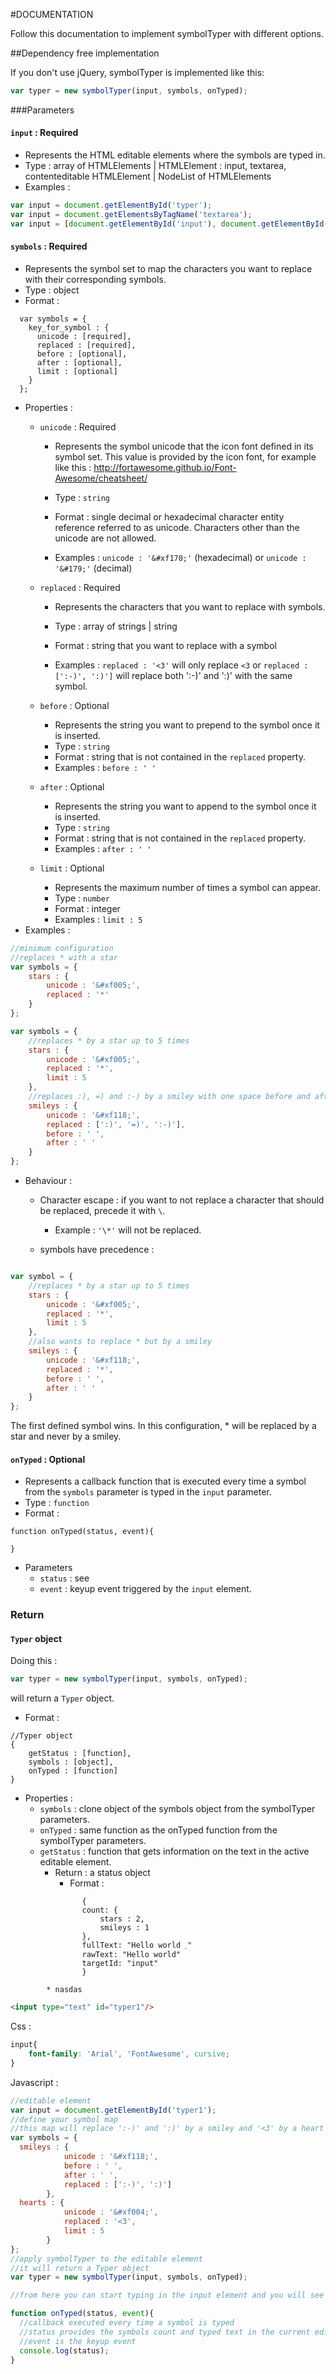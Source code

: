 #DOCUMENTATION

Follow this documentation to implement symbolTyper with different options.

##Dependency free implementation

If you don't use jQuery, symbolTyper is implemented like this:
```js 
var typer = new symbolTyper(input, symbols, onTyped);
```

###Parameters

#### `input` : Required

* Represents the HTML editable elements where the symbols are typed in.
* Type : array of HTMLElements | HTMLElement : input, textarea, contenteditable HTMLElement | NodeList of HTMLElements
* Examples :
```js 
var input = document.getElementById('typer');
var input = document.getElementsByTagName('textarea');
var input = [document.getElementById('input'), document.getElementById('div')];
```

#### `symbols` : Required

* Represents the symbol set to map the characters you want to replace with their corresponding symbols.
* Type : object
* Format : 

````
  var symbols = {
    key_for_symbol : {
      unicode : [required],
      replaced : [required],
      before : [optional],
      after : [optional],
      limit : [optional]
    }
  };
````

* Properties :
	* `unicode` : Required 
		* Represents the symbol unicode that the icon font defined in its symbol set. This value is provided by the icon font, for example like this : http://fortawesome.github.io/Font-Awesome/cheatsheet/
		* Type : `string`
		* Format : single decimal or hexadecimal character entity reference referred to as unicode. Characters other than the unicode are not allowed.
		
		* Examples : `unicode : '&#xf170;'` (hexadecimal) or `unicode : '&#179;'` (decimal)
		
	* `replaced` : Required
		* Represents the characters that you want to replace with symbols.
		* Type : array of strings | string
		* Format : string that you want to replace with a symbol
		
		* Examples : `replaced : '<3'` will only replace `<3` or `replaced : [':-)', ':)']` will replace both ':-)' and ':)' with the same symbol.
		
	* `before` : Optional
		* Represents the string you want to prepend to the symbol once it is inserted.
		* Type : `string`
		* Format : string that is not contained in the `replaced` property.
		* Examples : `before : ' '`
		
	* `after` : Optional
		* Represents the string you want to append to the symbol once it is inserted.
		* Type : `string`
		* Format : string that is not contained in the `replaced` property.
		* Examples : `after : ' '`
		
	* `limit` : Optional
		* Represents the maximum number of times a symbol can appear. 
		* Type : `number`
		* Format : integer
		* Examples : `limit : 5`
* Examples : 

```js
//minimum configuration
//replaces * with a star
var symbols = {
	stars : {
		unicode : '&#xf005;',
		replaced : '*'
	}
};

var symbols = {
	//replaces * by a star up to 5 times
	stars : {
		unicode : '&#xf005;',
		replaced : '*',
		limit : 5
	},
	//replaces :), =) and :-) by a smiley with one space before and after
	smileys : {
		unicode : '&#xf118;',
		replaced : [':)', '=)', ':-)'],
		before : ' ',
		after : ' '
	}
};

```

* Behaviour :
	* Character escape : if you want to not replace a character that should be replaced, precede it with `\`.
		* Example : `'\*'` will not be replaced.
		
	* symbols have precedence :
```js

var symbol = {
	//replaces * by a star up to 5 times
	stars : {
		unicode : '&#xf005;',
		replaced : '*',
		limit : 5
	},
	//also wants to replace * but by a smiley
	smileys : {
		unicode : '&#xf118;',
		replaced : '*',
		before : ' ',
		after : ' '
	}
};

```
The first defined symbol wins. In this configuration, * will be replaced by a star and never by a smiley.

#### `onTyped` : Optional

* Represents a callback function that is executed every time a symbol from the `symbols` parameter is typed in the `input` parameter.
* Type : `function`
* Format : 

````
function onTyped(status, event){

}
````

* Parameters
	* `status` : see 
	* `event` : keyup event triggered by the `input` element.

### Return

#### `Typer` object

Doing this : 

```js
var typer = new symbolTyper(input, symbols, onTyped);
```

will return a `Typer` object.

* Format : 

````
//Typer object
{
	getStatus : [function],
	symbols : [object],
	onTyped : [function]
}
````

* Properties : 
	* `symbols` : clone object of the symbols object from the symbolTyper parameters.
	* `onTyped` : same function as the onTyped function from the symbolTyper parameters.
	* `getStatus` : function that gets information on the text in the active editable element.
		* Return : a status object 
			* Format :
````
				{
				count: {
					stars : 2,
					smileys : 1
				},
				fullText: "Hello world "
				rawText: "Hello world"
				targetId: "input"
				}
````
			* nasdas
```html
<input type="text" id="typer1"/>
```

Css : 

```css
input{
	font-family: 'Arial', 'FontAwesome', cursive;
}
```
Javascript :

```js
//editable element
var input = document.getElementById('typer1');
//define your symbol map
//this map will replace ':-)' and ':)' by a smiley and '<3' by a heart
var symbols = {
  smileys : {
            unicode : '&#xf118;',
            before : ' ',
            after : ' ',
            replaced : [':-)', ':)']
        },
  hearts : {
            unicode : '&#xf004;',
            replaced : '<3',
            limit : 5
        }
};
//apply symbolTyper to the editable element
//it will return a Typer object
var typer = new symbolTyper(input, symbols, onTyped);

//from here you can start typing in the input element and you will see symbols appear

function onTyped(status, event){
  //callback executed every time a symbol is typed
  //status provides the symbols count and typed text in the current editable element
  //event is the keyup event
  console.log(status);
}

```

